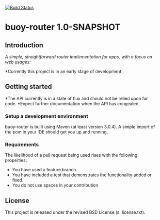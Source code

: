 [![Build Status](https://travis-ci.org/greg-hellings/buoy-router.svg?branch=master)](https://travis-ci.org/greg-hellings/buoy-router)

# buoy-router   1.0-SNAPSHOT
## Introduction
*A simple, straightforward router implementation for apps, with a focus on web usages:*

*Currently this project is in an early stage of development

## Getting started
*The API currently is in a state of flux and should not be relied upon for code.
*Expect further documentation when the API has congealed.

### Setup a development environment
buoy-router is built using Maven (at least version 3.0.4).
A simple import of the pom in your IDE should get you up and running.

### Requirements
The likelihood of a pull request being used rises with the following properties:

- You have used a feature branch.
- You have included a test that demonstrates the functionality added or fixed.
- You do not use spaces in your contribution

## License
This project is released under the revised BSD License (s. license.txt).